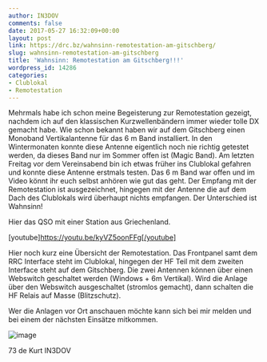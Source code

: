 ```yaml
---
author: IN3DOV
comments: false
date: 2017-05-27 16:32:09+00:00
layout: post
link: https://drc.bz/wahnsinn-remotestation-am-gitschberg/
slug: wahnsinn-remotestation-am-gitschberg
title: 'Wahnsinn: Remotestation am Gitschberg!!!'
wordpress_id: 14286
categories:
- Clublokal
- Remotestation
---
```


Mehrmals habe ich schon meine Begeisterung zur Remotestation gezeigt, nachdem ich auf den klassischen Kurzwellenbändern immer wieder tolle DX gemacht habe. Wie schon bekannt haben wir auf dem Gitschberg einen Monoband Vertikalantenne für das 6 m Band installiert. In den Wintermonaten konnte diese Antenne eigentlich noch nie richtig getestet werden, da dieses Band nur im Sommer offen ist (Magic Band). Am letzten Freitag vor dem Vereinsabend bin ich etwas früher ins Clublokal gefahren und konnte diese Antenne erstmals testen. Das 6 m Band war offen und im Video könnt ihr euch selbst anhören wie gut das geht. Der Empfang mit der Remotestation ist ausgezeichnet, hingegen mit der Antenne die auf dem Dach des Clublokals wird überhaupt nichts empfangen. Der Unterschied ist Wahnsinn!


Hier das QSO mit einer Station aus Griechenland.




[youtube]https://youtu.be/kyVZ5oonFFg[/youtube]




Hier noch kurz eine Übersicht der Remotestation. Das Frontpanel samt dem RRC Interface steht im Clublokal, hingegen der HF Teil mit dem zweiten Interface steht auf dem Gitschberg. Die zwei Antennen können über einen Webswitch geschaltet werden (Windows + 6m Vertikal). Wird die Anlage über den Webswitch ausgeschaltet (stromlos gemacht), dann schalten die HF Relais auf Masse (Blitzschutz).

Wer die Anlagen vor Ort anschauen möchte kann sich bei mir melden und bei einem der nächsten Einsätze mitkommen.



![image](http://www.remoterig.com/picturepaster/c1eac4edcae1486e8b075db1434018ae.jpg)



73 de Kurt IN3DOV




